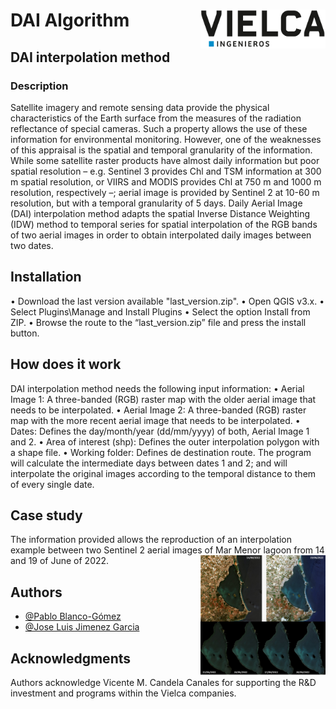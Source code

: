 # DAI Algorithm <img src="/logo.png" align="right" width="200" />
## DAI interpolation method
### Description
Satellite imagery and remote sensing data provide the physical characteristics of the Earth surface from the measures of the radiation reflectance of special cameras. Such a property allows the use of these information for environmental monitoring. However, one of the weaknesses of this appraisal is the spatial and temporal granularity of the information. While some satellite raster products have almost daily information but poor spatial resolution – e.g. Sentinel 3 provides Chl and TSM information at 300 m spatial resolution, or VIIRS and MODIS provides Chl at 750 m and 1000 m resolution, respectively –; aerial image is provided by Sentinel 2 at 10-60 m resolution, but with a temporal granularity of 5 days. Daily Aerial Image (DAI) interpolation method adapts the spatial Inverse Distance Weighting (IDW) method to temporal series for spatial interpolation of the RGB bands of two aerial images in order to obtain interpolated daily images between two dates.
## Installation
•	Download the last version available "last_version.zip".
•	Open QGIS v3.x.
•	Select Plugins\Manage and Install Plugins
•	Select the option Install from ZIP.
•	Browse the route to the “last_version.zip” file and press the install button.
## How does it work
DAI interpolation method needs the following input information:
•	Aerial Image 1: A three-banded (RGB) raster map with the older aerial image that needs to be interpolated.
•	Aerial Image 2: A three-banded (RGB) raster map with the more recent aerial image that needs to be interpolated.
•	Dates: Defines the day/month/year (dd/mm/yyyy) of both, Aerial Image 1 and 2.
•	Area of interest (shp): Defines the outer interpolation polygon with a shape file.
•	Working folder: Defines de destination route.
The program will calculate the intermediate days between dates 1 and 2; and will interpolate the original images according to the temporal distance to them of every single date. 

## Case study
The information provided allows the reproduction of an interpolation example between two Sentinel 2 aerial images of Mar Menor lagoon from 14 and 19 of June of 2022.
<img src="/case_mar_menor.jpeg" align="right" width="200" />
## Authors
- [@Pablo Blanco-Gómez](https://orcid.org/0000-0001-9465-2912)
- [@Jose Luis Jimenez Garcia](https://orcid.org/0000-0001-6619-9057)
## Acknowledgments
Authors acknowledge Vicente M. Candela Canales for supporting the R&D investment and programs within the Vielca companies.

